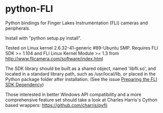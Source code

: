 python-FLI
==========

Python bindings for Finger Lakes Instrumentation (FLI) cameras and peripherals.

Install with "python setup.py install".

Tested on Linux kernel 2.6.32-41-generic #89-Ubuntu SMP.
Requires FLI SDK >= 1.104 and FLI Linux Kernel Module >= 1.3 from 
http://www.flicamera.com/software/index.html

The SDK library should be built as a shared object, named 'libfli.so', and 
located in a standard library path, such as /usr/local/lib, or placed in the
Python package folder after installation. (See the issue [Preparing the FLI SDK Dependency](https://github.com/cversek/python-FLI/issues/1))

Those interested in better Windows API compatibility and a more comprehensive feature set
should take a look at Charles Harris's Cython based wrappers: https://github.com/charris/pyfli
